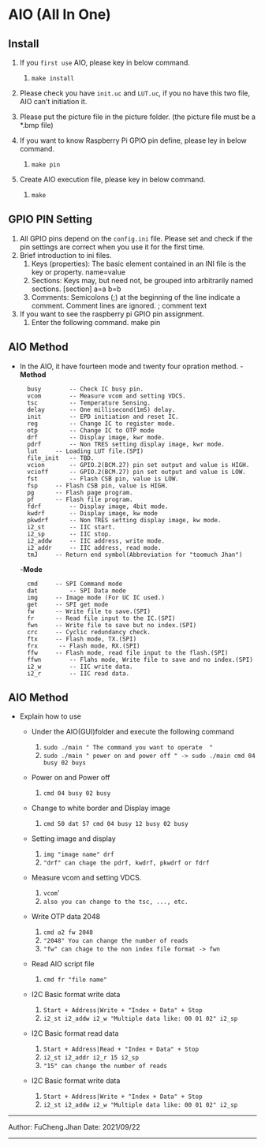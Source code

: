 AIO (All In One)
================

Install
-------

1.  If you `first use` AIO, please key in below command.
    
    1.   `make install`
    
2.  Please check you have `init.uc` and `LUT.uc`, if you no have this two file, AIO can’t initiation it.
    
3.  Please put the picture file in the picture folder. (the picture file must be a \*.bmp file)
    
4.  If you want to know Raspberry Pi GPIO pin define, please ley in below command.
    
    1.   `make pin`
    
5.  Create AIO execution file, please key in below command.
    
    1.   `make`
    

GPIO PIN Setting
----------
1. All GPIO pins depend on the `config.ini` file. Please set and check if the pin settings are correct when you use it for the first time.
2. Brief introduction to ini files.
	1. Keys (properties): The basic element contained in an INI file is the key or property.
			name=value
	2. Sections: Keys may, but need not, be grouped into arbitrarily named sections. 
			[section]
			a=a
			b=b
	3. Comments: Semicolons (;) at the beginning of the line indicate a comment. Comment lines are ignored.
			; comment text
3. If you want to see the raspberry pi GPIO pin assignment.
	1. Enter the following command.
			make pin

AIO Method
----------

- In the AIO, it have fourteen mode and twenty four opration method.
	-**Method**
	
		busy 		-- Check IC busy pin.
		vcom 		-- Measure vcom and setting VDCS.
		tsc 	 	-- Temperature Sensing.
		delay    	-- One millisecond(1mS) delay.
		init 		-- EPD initiation and reset IC.
		reg  		-- Change IC to register mode.
		otp  		-- Change IC to OTP mode
		drf  		-- Display image, kwr mode.
		pdrf 		-- Non TRES setting display image, kwr mode.
		lut	  	-- Loading LUT file.(SPI)
		file_init	-- TBD.
		vcion		-- GPIO.2(BCM.27) pin set output and value is HIGH.
		vcioff   	-- GPIO.2(BCM.27) pin set output and value is LOW.
		fst  		-- Flash CSB pin, value is LOW.
		fsp	  	-- Flash CSB pin, value is HIGH.
		pg	   	-- Flash page program.
		pf	   	-- Flash file program.
		fdrf 		-- Display image, 4bit mode.
		kwdrf		-- Display image, kw mode
		pkwdrf   	-- Non TRES setting display image, kw mode.
		i2_st		-- IIC start.
		i2_sp		-- IIC stop.
		i2_addw  	-- IIC address, write mode.
		i2_addr  	-- IIC address, read mode.
		tmJ		-- Return end symbol(Abbreviation for "toomuch Jhan")

	-**Mode**
	
		cmd	  	-- SPI Command mode
		dat  		-- SPI Data mode
		img	  	-- Image mode (For UC IC used.)
		get	  	-- SPI get mode
		fw	  	-- Write file to save.(SPI)
		fr	  	-- Read file input to the IC.(SPI)
		fwn	 	-- Write file to save but no index.(SPI)
		crc	 	-- Cyclic redundancy check.
		ftx	 	-- Flash mode, TX.(SPI)
		frx		 -- Flash mode, RX.(SPI)
		ffw	 	-- Flash mode, read file input to the flash.(SPI)
		ffwn		-- Flahs mode, Write file to save and no index.(SPI)
		i2_w		-- IIC write data.
		i2_r		-- IIC read data.
   
   
AIO Method
----------
- Explain how to use

	* 	Under the AIO(GUI)folder and execute the following command
		1. `sudo ./main " The command you want to operate  "`
		2. `sudo ./main " power on and power off " -> sudo ./main cmd 04 busy 02 buys`

    *   Power on and Power off
        1.   `cmd 04 busy 02 busy`

    *   Change to white border and Display image
        1.   `cmd 50 dat 57 cmd 04 busy 12 busy 02 busy`

    *   Setting image and display
        1.   `img "image name" drf`
		2. 	`"drf" can chage the pdrf, kwdrf, pkwdrf or fdrf`

    *   Measure vcom and setting VDCS.
        1.   `vcom`'
		2. `also you can change to the tsc, ..., etc.`

    *   Write OTP data 2048
        1.   `cmd a2 fw 2048`
        2.   `"2048" You can change the number of reads`
		3.	 `"fw" can chage to the non index file format -> fwn`
    
	*   Read AIO script file
        1.   `cmd fr "file name"`

    *   I2C Basic format write data
		1.	 `Start + Address|Write + "Index + Data" + Stop`
        2.   `i2_st i2_addw i2_w "Multiple data like: 00 01 02" i2_sp`
		
	*	I2C Basic format read data
		1. 	 `Start + Address|Read + "Index + Data" + Stop`
		2.	 `i2_st i2_addr i2_r 15 i2_sp`
		3. `"15" can change the number of reads`

    *   I2C Basic format write data
		1.	 `Start + Address|Write + "Index + Data" + Stop`
        2.   `i2_st i2_addw i2_w "Multiple data like: 00 01 02" i2_sp`

----------
Author: FuCheng.Jhan
Date: 2021/09/22

----------

